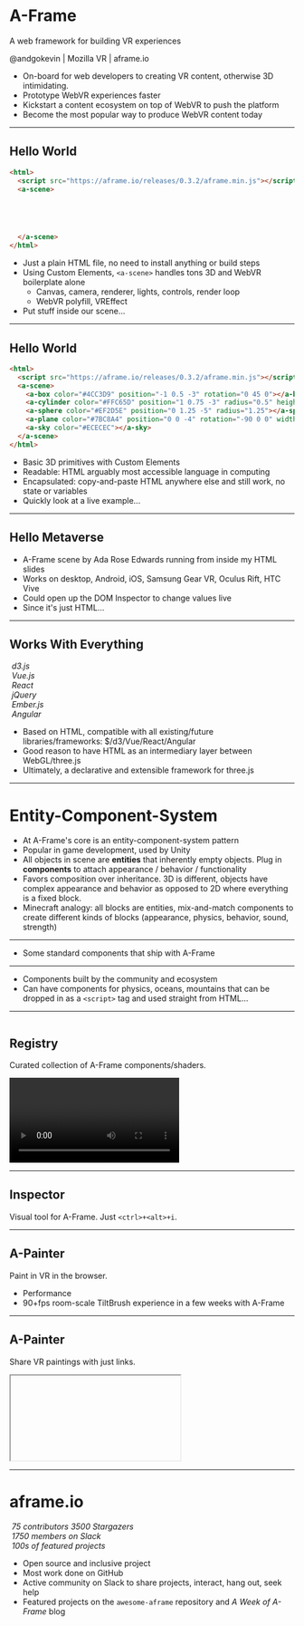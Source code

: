 <!-- .slide: data-background="media/img/aframe.jpg" -->

<div class="talk-title">
  <h1>A-Frame</h1>
  <p>A web framework for building VR experiences</p>
  <p class="talk-info">
    @andgokevin | Mozilla VR | aframe.io
  </p>
</div>

<!-- NOTES -->
- On-board for web developers to creating VR content, otherwise 3D intimidating.
- Prototype WebVR experiences faster
- Kickstart a content ecosystem on top of WebVR to push the platform
- Become the most popular way to produce WebVR content today

------

## Hello World

<!-- .slide: data-background="media/img/aframe.png" data-transition="slide-in none" -->

```html
<html>
  <script src="https://aframe.io/releases/0.3.2/aframe.min.js"></script>
  <a-scene>





  </a-scene>
</html>
```
<!-- .element: class="stretch" -->

<!-- NOTES -->
- Just a plain HTML file, no need to install anything or build steps
- Using Custom Elements, `<a-scene>` handles tons 3D and WebVR boilerplate alone
  - Canvas, camera, renderer, lights, controls, render loop
  - WebVR polyfill, VREffect
- Put stuff inside our scene...

------

## Hello World

<!-- .slide: data-background="media/img/aframe.png" data-transition="fade-in slide-out" -->

```html
<html>
  <script src="https://aframe.io/releases/0.3.2/aframe.min.js"></script>
  <a-scene>
    <a-box color="#4CC3D9" position="-1 0.5 -3" rotation="0 45 0"></a-box>
    <a-cylinder color="#FFC65D" position="1 0.75 -3" radius="0.5" height="1.5"></a-cylinder>
    <a-sphere color="#EF2D5E" position="0 1.25 -5" radius="1.25"></a-sphere>
    <a-plane color="#7BC8A4" position="0 0 -4" rotation="-90 0 0" width="4" height="4"></a-plane>
    <a-sky color="#ECECEC"></a-sky>
  </a-scene>
</html>
```
<!-- .element: class="stretch" -->

<!-- NOTES -->
- Basic 3D primitives with Custom Elements
- Readable: HTML arguably most accessible language in computing
- Encapsulated: copy-and-paste HTML anywhere else and still work, no state or variables
- Quickly look at a live example...

------

## Hello Metaverse

<!-- .slide: data-transition="none" data-state="state--bg-dark" -->

<div class="stretch" data-aframe-scene="scenes/80s.html"></div>

<!-- NOTES -->
- A-Frame scene by Ada Rose Edwards running from inside my HTML slides
- Works on desktop, Android, iOS, Samsung Gear VR, Oculus Rift, HTC Vive
- Could open up the DOM Inspector to change values live
- Since it's just HTML...

------

<!-- .slide: data-background="media/img/aframe.jpg" -->

## Works With Everything

<div class="captioned-image-row">
  <div>
    <img data-src="media/img/d3.png">
    <i>d3.js</i>
  </div>
  <div>
    <img data-src="media/img/vue.png">
    <i>Vue.js</i>
  </div>
  <div>
    <img data-src="media/img/react.png">
    <i>React</i>
  </div>
  <div>
    <img data-src="media/img/jquery.png">
    <i>jQuery</i>
  </div>
  <div>
    <img data-src="media/img/ember.png">
    <i>Ember.js</i>
  </div>
  <div>
    <img data-src="media/img/angular.png">
    <i>Angular</i>
  </div>
</div>

<!-- NOTES -->

- Based on HTML, compatible with all existing/future libraries/frameworks: $/d3/Vue/React/Angular
- Good reason to have HTML as an intermediary layer between WebGL/three.js
- Ultimately, a declarative and extensible framework for three.js

------

# Entity-Component-System

<!-- .slide: data-background="media/img/minecraft-blocks.png" -->

<!-- NOTES -->
- At A-Frame's core is an entity-component-system pattern
- Popular in game development, used by Unity
- All objects in scene are **entities** that inherently empty objects. Plug in
  **components** to attach appearance / behavior / functionality
- Favors composition over inheritance. 3D is different, objects have complex appearance and behavior as opposed to 2D where everything is a fixed block.
- Minecraft analogy: all blocks are entities, mix-and-match components to
  create different kinds of blocks (appearance, physics, behavior, sound, strength)

------

<!-- .slide: data-background="media/img/standard-components.png" data-background-size="contain" -->

<!-- NOTES -->
- Some standard components that ship with A-Frame

------

<!-- .slide: data-background="media/img/community-components.png" data-background-size="contain" -->

<!-- NOTES -->
- Components built by the community and ecosystem
- Can have components for physics, oceans, mountains that can be dropped in as a `<script>` tag and used straight from HTML...

------

<div class="icon-title">
  <img data-src="media/img/registry.png" width="64">
  <h2>Registry</h2>
</div>

<!-- .slide: data-background="media/img/aframe-side.png" -->

Curated collection of A-Frame components/shaders.

<a class="stretch" href="https://aframe.io/aframe-registry">
  <video loop data-src="media/video/registrypreview.mp4" data-autoplay></video>
</a>

------

## Inspector

<!-- .slide: data-background="media/img/inspector.png" data-state="state--bg-dark" -->

Visual tool for A-Frame. Just `<ctrl>+<alt>+i`.

<div class="stretch" data-aframe-scene="scenes/80s.html"></div>

------

<!-- .slide: data-background-video="media/video/a-painter.mp4" data-background-video-muted="true" data-state="state--bg-dark" -->

## A-Painter

Paint in VR in the browser.

<!-- NOTES -->
- Performance
- 90+fps room-scale TiltBrush experience in a few weeks with A-Frame

------

<!-- .slide: data-background="media/img/a-painter-logo.jpg" data-state="state--bg-dark" -->

## A-Painter

Share VR paintings with just links.

<iframe class="stretch" data-src="https://aframe.io/a-painter/?url=https://ucarecdn.com/962b242b-87a9-422c-b730-febdc470f203/"></iframe>

------

# aframe.io

<div class="captioned-image-row">
  <div>
    <img data-src="media/img/github.png">
    <i>75 contributors 3500 Stargazers</i>
  </div>
  <div>
    <img data-src="media/img/slack.png">
    <i>1750 members on Slack</i>
  </div>
  <div>
    <img data-src="media/img/scene-collage-circle.png">
    <i>100s of featured projects</i>
  </div>
</div>

<!-- NOTES -->
- Open source and inclusive project
- Most work done on GitHub
- Active community on Slack to share projects, interact, hang out, seek help
- Featured projects on the `awesome-aframe` repository and *A Week of A-Frame* blog
